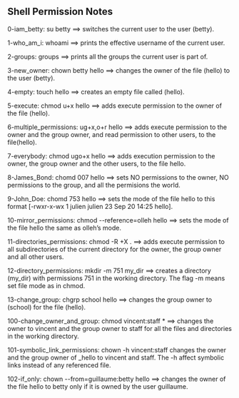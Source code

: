 ## Shell Permission Notes

0-iam_betty: su betty ==> switches the current user to the user (betty).

1-who_am_i: whoami ==> prints the effective username of the current user.

2-groups: groups ==> prints all the groups the current user is part of.

3-new_owner: chown betty hello ==> changes the owner of the file (hello) to the user (betty).

4-empty: touch hello ==> creates an empty file called (hello).

5-execute: chmod u+x hello ==> adds execute permission to the owner of the file (hello).

6-multiple_permissions: ug+x,o+r hello ==> adds execute permission to the owner and the group owner, and read permission to other users, to the file(hello).

7-everybody: chmod ugo+x hello ==> adds execution permission to the owner, the group owner and the other users, to the file hello.

8-James_Bond: chomd 007 hello ==> sets NO permissions to the owner, NO permissions to the group, and all the permisions the world.

9-John_Doe: chomd 753 hello ==> sets the mode of the file hello to this format [-rwxr-x-wx 1 julien julien 23 Sep 20 14:25 hello].

10-mirror_permissions: chmod --reference=olleh hello ==> sets the mode of the file hello the same as olleh’s mode.

11-directories_permissions: chmod -R +X . ==> adds execute permission to all subdirectories of the current directory for the owner, the group owner and all other users.

12-directory_permissions: mkdir -m 751 my_dir ==> creates a directory (my_dir) with permissions 751 in the working directory. The flag -m means set file mode as in chmod.

13-change_group: chgrp school hello ==> changes the group owner to (school) for the file (hello).

100-change_owner_and_group: chmod vincent:staff * ==> changes the owner to vincent and the group owner to staff for all the files and directories in the working directory.

101-symbolic_link_permissions: chown -h vincent:staff changes the owner and the group owner of _hello to vincent and staff. The -h affect symbolic links instead of any referenced file.

102-if_only: chown --from=guillaume:betty hello ==> changes the owner of the file hello to betty only if it is owned by the user guillaume.

